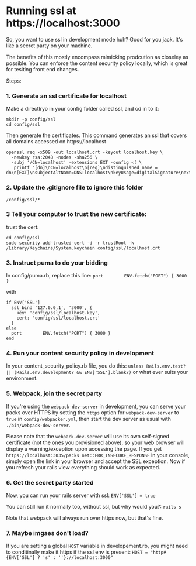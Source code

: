 # Running ssl at https://localhost:3000

So, you want to use ssl in development mode huh?  Good for you jack.  It's like a secret party on your machine.

The benefits of this mostly encompass mimicking prodcution as closeley as possible. You can enforce the content security policy locally, which is great for tesiting front end changes.

Steps:

### 1. Generate an ssl certificate for localhost
Make a directlryo in your config folder called ssl, and cd in to it:
```
mkdir -p config/ssl
cd config/ssl

```

Then generate the certificates. This command generates an ssl that covers all domains accessed on https://localhost
```
openssl req -x509 -out localhost.crt -keyout localhost.key \
  -newkey rsa:2048 -nodes -sha256 \
  -subj '/CN=localhost' -extensions EXT -config <( \
   printf "[dn]\nCN=localhost\n[req]\ndistinguished_name = dn\n[EXT]\nsubjectAltName=DNS:localhost\nkeyUsage=digitalSignature\nextendedKeyUsage=serverAuth")
```


### 2. Update the .gitignore file to ignore this folder
`/config/ssl/*`

### 3 Tell your computer to trust the new certificate:
trust the cert:
```
cd config/ssl
sudo security add-trusted-cert -d -r trustRoot -k /Library/Keychains/System.keychain config/ssl/localhost.crt
```

### 3. Instruct puma to do your bidding
In config/puma.rb, replace this line:
`port        ENV.fetch("PORT") { 3000 }`

with

```
if ENV['SSL']
  ssl_bind '127.0.0.1', '3000', {
    key: 'config/ssl/localhost.key',
    cert: 'config/ssl/localhost.crt'
  }
else
  port        ENV.fetch("PORT") { 3000 }
end
```

### 4. Run your content security policy in development
In your content_security_policy.rb file, you do this:
`unless Rails.env.test? || (Rails.env.development? && ENV['SSL'].blank?)` or what ever suits your environment.


### 5. Webpack, join the secret party
If you're using the `webpack-dev-server` in development, you can serve your packs over HTTPS
by setting the `https` option for `webpack-dev-server` to `true` in `config/webpacker.yml`,
then start the dev server as usual with `./bin/webpack-dev-server`.

Please note that the `webpack-dev-server` will use its own self-signed certificate (not the ones you provisioned above),
so your web browser will display a warning/exception upon accessing the page. If you get
`https://localhost:3035/packs net::ERR_INSECURE_RESPONSE`
in your console, simply open the link in your browser and accept the SSL exception.
Now if you refresh your rails view everything should work as expected.


### 6. Get the secret party started
Now, you can run your rails server with ssl:
`ENV['SSL'] = true`

You can still run it normally too, without ssl, but why would you?:  `rails s`

Note that webpack will always run over https now, but that's fine.

### 7. Maybe imgaes don't load?
If you are setting a global `HOST` variable in developement.rb, you might need to conditinally make it https if the ssl env is present:
`HOST = "http#{ENV['SSL'] ? 's' : ''}://localhost:3000"`
